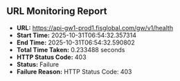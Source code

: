 ## URL Monitoring Report

- **URL:** https://api-gw1-prod1.fisglobal.com/gw/v1/health
- **Start Time:** 2025-10-31T06:54:32.357314
- **End Time:** 2025-10-31T06:54:32.590802
- **Total Time Taken:** 0.233488 seconds
- **HTTP Status Code:** 403
- **Status:** Failure
- **Failure Reason:** HTTP Status Code: 403

